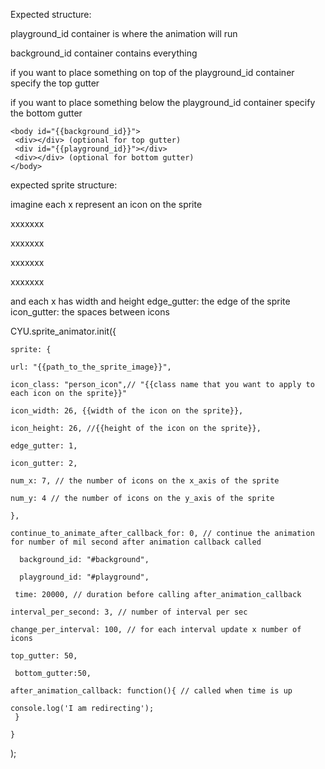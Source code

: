Expected structure: 
 
playground_id container is where the animation will run

background_id container contains everything 

if you want to place something on top of the playground_id container specify the top gutter

if you want to place something below the playground_id container specify the bottom gutter 

    <body id="{{background_id}}"> 
     <div></div> (optional for top gutter) 
     <div id="{{playground_id}}"></div> 
     <div></div> (optional for bottom gutter) 
    </body> 

expected sprite structure: 

imagine each x represent an icon on the sprite 

xxxxxxx

xxxxxxx 

xxxxxxx 

xxxxxxx

and each x has width and height 
edge_gutter: the edge of the sprite 
icon_gutter: the spaces between icons 
 

CYU.sprite_animator.init({

    sprite: {
  
    url: "{{path_to_the_sprite_image}}",
    
    icon_class: "person_icon",// "{{class name that you want to apply to each icon on the sprite}}"
    
    icon_width: 26, {{width of the icon on the sprite}},
    
    icon_height: 26, //{{height of the icon on the sprite}},
    
    edge_gutter: 1,
    
    icon_gutter: 2,
    
    num_x: 7, // the number of icons on the x_axis of the sprite
    
    num_y: 4 // the number of icons on the y_axis of the sprite
    
    },

    continue_to_animate_after_callback_for: 0, // continue the animation for number of mil second after animation callback called
  
      background_id: "#background",
  
      playground_id: "#playground",
  
     time: 20000, // duration before calling after_animation_callback
  
    interval_per_second: 3, // number of interval per sec
  
    change_per_interval: 100, // for each interval update x number of icons
  
    top_gutter: 50,
  
     bottom_gutter:50, 
  
    after_animation_callback: function(){ // called when time is up
  
    console.log('I am redirecting'); 
     }
  
    }
);
